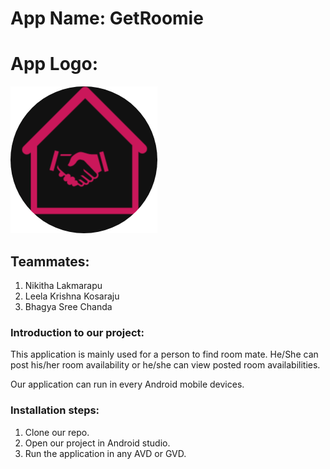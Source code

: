 # App Name: GetRoomie

# App Logo: 
![alt text](GetRoomieCode/app/src/main/res/drawable/icon.jpg)

## Teammates:

1. Nikitha Lakmarapu
1. Leela Krishna Kosaraju
1. Bhagya Sree Chanda

### Introduction to our project:
This application is mainly used for a person to find room mate. He/She can post his/her room availability or he/she can view posted room availabilities.

Our application can run in every Android mobile devices.

### Installation steps:

1. Clone our repo.
1. Open our project in Android studio.
1. Run the application in any AVD or GVD.
 

